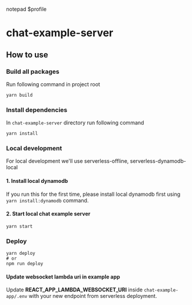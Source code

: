 notepad $profile
# chat-example-server

## How to use

### Build all packages

Run following command in project root

```console
yarn build
```

### Install dependencies

In `chat-example-server` directory run following command

```console
yarn install
```

### Local development

For local development we'll use serverless-offline, serverless-dynamodb-local

#### 1. Install local dynamodb

If you run this for the first time, please install local dynamodb first using `yarn install:dynamodb` command.

#### 2. Start local chat example server

```console
yarn start
```

### Deploy

```console
yarn deploy
# or
npm run deploy
```

#### Update websocket lambda uri in example app

Update **REACT_APP_LAMBDA_WEBSOCKET_URI** inside `chat-example-app/.env` with your new endpoint from serverless deployment.
